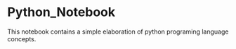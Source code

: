 # Python_Notebook
This notebook contains a simple elaboration of python programing language concepts.
